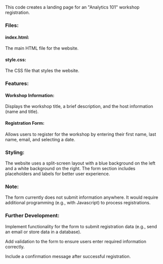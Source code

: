 <p>This code creates a landing page for an "Analytics 101" workshop registration.</p>

<h3>Files:</h3>

<h4>index.html:</h4> <p>The main HTML file for the website.</p>
<h4>style.css:</h4> <p>The CSS file that styles the website.</p>
<h3>Features:</h3>

<h4>Workshop Information:</h4> <p>Displays the workshop title, a brief description, and the host information (name and title).</p>
<h4>Registration Form:</h4> <date.>Allows users to register for the workshop by entering their first name, last name, email, and selecting a date.</p>
<h3>Styling:</h3>

<p>The website uses a split-screen layout with a blue background on the left and a white background on the right. The form section includes placeholders and labels for better user experience.</p>

<h3>Note:</h3>

<p>The form currently does not submit information anywhere. It would require additional programming (e.g., with Javascript) to process registrations.</p>

<h3>Further Development:</h3>

<p>Implement functionality for the form to submit registration data (e.g., send an email or store data in a database).</p>
<p>Add validation to the form to ensure users enter required information correctly.</p>
<p>Include a confirmation message after successful registration.</p>
